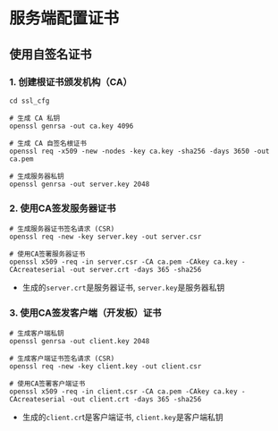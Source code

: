 # 服务端配置证书

## 使用自签名证书

### 1. 创建根证书颁发机构（CA）
```shell
cd ssl_cfg

# 生成 CA 私钥
openssl genrsa -out ca.key 4096

# 生成 CA 自签名根证书
openssl req -x509 -new -nodes -key ca.key -sha256 -days 3650 -out ca.pem

# 生成服务器私钥
openssl genrsa -out server.key 2048
```

### 2. 使用CA签发服务器证书
```shell
# 生成服务器证书签名请求 (CSR)
openssl req -new -key server.key -out server.csr

# 使用CA签署服务器证书
openssl x509 -req -in server.csr -CA ca.pem -CAkey ca.key -CAcreateserial -out server.crt -days 365 -sha256
```
- 生成的`server.crt`是服务器证书, `server.key`是服务器私钥

### 3. 使用CA签发客户端（开发板）证书
```shell
# 生成客户端私钥
openssl genrsa -out client.key 2048

# 生成客户端证书签名请求 (CSR)
openssl req -new -key client.key -out client.csr

# 使用CA签署客户端证书
openssl x509 -req -in client.csr -CA ca.pem -CAkey ca.key -CAcreateserial -out client.crt -days 365 -sha256
```
- 生成的`client.cr`t是客户端证书, `client.key`是客户端私钥